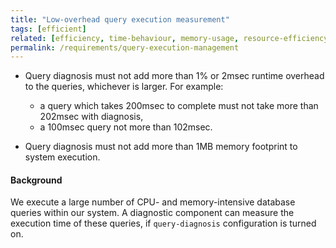 ```yaml
---
title: "Low-overhead query execution measurement"
tags: [efficient]
related: [efficiency, time-behaviour, memory-usage, resource-efficiency, resource-utilization]
permalink: /requirements/query-execution-management
---
```


<div class="quality-requirement" markdown="1">

* Query diagnosis must not add more than 1% or 2msec runtime overhead to the queries, whichever is larger. For example:  
   * a query which takes 200msec to complete must not take more than 202msec with diagnosis, 
   * a 100msec query not more than 102msec.

* Query diagnosis must not add more than 1MB memory footprint to system execution.

#### Background

We execute a large number of CPU- and memory-intensive database queries within our system. 
A diagnostic component can measure the execution time of these queries, if `query-diagnosis` configuration is turned on.
</div><br>







